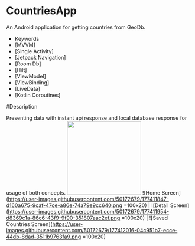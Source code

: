 # CountriesApp
 
An Android application for getting countries from GeoDb.

- Keywords
- [MVVM]
- [Single Activity]
- [Jetpack Navigation]
- [Room Db]
- [Hilt]
- [ViewModel]
- [ViewBinding]
- [LiveData]
- [Kotlin Coroutines]

#Description

Presenting data with instant api response and local database response for usage of both concepts.
<img src="[Assets/icon.png](https://user-images.githubusercontent.com/50172679/177411847-d160a675-9caf-47ce-a86e-74a79e9cc640.png)" width="200">
![Home Screen](https://user-images.githubusercontent.com/50172679/177411847-d160a675-9caf-47ce-a86e-74a79e9cc640.png =100x20) | ![Detail Screen](https://user-images.githubusercontent.com/50172679/177411954-d8369c1a-86c6-43f9-9f90-351807aac2ef.png =100x20) | ![Saved Countries Screen](https://user-images.githubusercontent.com/50172679/177412016-04c951b7-ecce-44db-8dad-3511b9763fa9.png =100x20)


